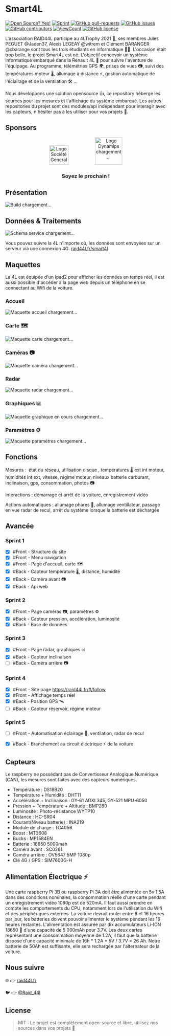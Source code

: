 # Smart4L 
[![Open Source? Yes!](https://badgen.net/badge/Open%20Source%20%3F/Yes%21/blue?icon=github)](https://github.com/smart4l/smart4l/)
[![Sprint](https://img.shields.io/static/v1?label=Sprint&message=1&color=success)](#sprint)
[![GitHub pull-requests](https://img.shields.io/github/issues-pr/smart4l/smart4l)](https://GitHub.com/smart4l/smart4l/pulls)
[![GitHub issues](https://img.shields.io/github/issues/smart4l/smart4l)](https://GitHub.com/smart4l/smart4l/issues/)
[![GitHub contributors](https://img.shields.io/github/contributors/smart4l/smart4l)](https://GitHub.com/smart4l/smart4l/contributors/)
[![ViewCount](https://views.whatilearened.today/views/github/Smart4L/Smart4L.svg)](https://views.whatilearened.today/views/github/Smart4L/Smart4L.svg)
[![GitHub license](https://img.shields.io/github/license/smart4l/smart4l)](https://github.com/smart4l/smart4l/blob/master/LICENSE)


<!--
[![HitCount](http://hits.dwyl.com/Smart4L/Smart4L.svg)](http://hits.dwyl.com/Smart4L/Smart4L)
[![HitCount](http://hits.dwyl.com/smart4l/smart4l.svg)](http://hits.dwyl.com/smart4l/smart4l)
[![VisitorCount](https://visitor-badge.glitch.me/badge?page_id=Smart4L.Smart4L)](https://visitor-badge.glitch.me/badge?page_id=Smart4L.Smart4L)
[![ViewCount](https://views.whatilearened.today/views/github/Smart4L/Smart4L.svg)](https://views.whatilearened.today/views/github/Smart4L/Smart4L.svg)
-->

L'association RAID44L participe au 4LTrophy 2021 🏁, ses membres Jules PEGUET @Jaden37, Alexis LEGEAY @witrem et Clément BARANGER @cbarange sont tous les trois étudiants en informatique 👨‍🎓. L'occasion était trop belle, le projet Smart4L est né. L'objectif concevoir un système informatique embarqué dans la Renault 4L 🚗 pour suivre l'aventure de l'équipage. Au programme; télémétries GPS 🌍, prises de vues 📷, suivi des températures moteur 🌡, allumage à distance ⚡, gestion automatique de l'éclairage et de la ventilation 🛠 ...

Nous développons une solution opensource 👍, ce repository héberge les sources pour les mesures et l'affichage du système embarqué. Les autres repositories du projet sont des modules/api indépendant pour interagir avec les capteurs, n'hésiter pas à les utiliser pour vos projets 🙂.


## Sponsors

<!--![](https://www.societegenerale.com/sites/default/files/2018/societe-generale-logo.png =250)-->
<!-- <img alt="Société Generale chargement..." src="https://github.com/smart4l/smart4l/raw/master/doc/Sponsor/societe_generale.png" style="height: 7%;" />  -->
<div align="center">
  <img alt="Logo Société Generale chargement..." style="margin:0 40px" src="https://raw.github.com/smart4l/smart4l/master/doc/Sponsor/societe_generale.png" height="60px" /> 
  <img alt="Logo Dynamips chargement..." style="margin:0 40px" src="https://raw.github.com/smart4l/smart4l/master/doc/Sponsor/dynamips.jpg" height="85px" margin="50px"/> 
  <!-- file:///D:/Documents/epsi/workspace/Smart4L/Smart4L/ -->
</div>
<h3 align="center"> Soyez le prochain !</h3>



## Présentation

<!-- <img alt="Schema capteur chargement..." src="https://github.com/smart4l/smart4l/raw/master/doc/Schema_Smat4L-Schema_Smart4LCapteur.png" style="height: 80%;" /> -->
<!--![*Schema capteur chargement...*](https://github.com/smart4l/smart4l/raw/master/doc/Schema_Smat4L-Schema_Smart4LCapteur.png)-->
<!-- <img alt="Schema capteur chargement..." src="https://raw.github.com/smart4l/smart4l/master/doc/Schema_Smat4L-Schema_Smart4LCapteur.png" /> -->

<img alt="Build chargement..." src="https://raw.github.com/smart4l/smart4l/master/doc/Image_Schema/build_gif.gif" /> 

<!--  -->

## Données & Traitements

<!--![_Schema service chargement..._](https://github.com/smart4l/smart4l/raw/master/doc/Schema_Smat4L-Schema_Smart4LService.png)-->
<!-- <img alt="Schema service chargement..." src="https://github.com/smart4l/smart4l/raw/master/doc/Schema_Smat4L-Schema_Smart4LService.png" style="height: 80%;" /> -->
<img alt="Schema service chargement..." src="https://raw.github.com/smart4l/smart4l/master/doc/Schema_Smat4L-Schema_Smart4LService.png" />


Vous pouvez suivre la 4L n'importe où, les données sont envoyées sur un serveur via une connexion 4G. [raid44l.fr/smart4l](https://raid44l.fr/smart4l) 


## Maquettes

La 4L est équipée d'un Ipad2 pour afficher les données en temps réel, il est aussi possible d'accéder à la page web depuis un téléphone en se connectant au Wifi de la voiture. 

### Accueil

<!-- <iframe style="border: 1px solid rgba(0, 0, 0, 0.1);" width="800" height="450" src="https://www.figma.com/embed?embed_host=share&url=https%3A%2F%2Fwww.figma.com%2Ffile%2FrqgEGYUbpiQ6HuLgqxjAV4%2FSmart4L%3Fnode-id%3D29%253A17&chrome=DOCUMENTATION" allowfullscreen></iframe> -->

![_Maquette accueil chargement..._](https://raw.github.com/smart4l/smart4l/master/doc/Maquette/accueil.png)

### Carte 🗺

<!-- <iframe style="border: 1px solid rgba(0, 0, 0, 0.1);" width="800" height="450" src="https://www.figma.com/embed?embed_host=share&url=https%3A%2F%2Fwww.figma.com%2Ffile%2FrqgEGYUbpiQ6HuLgqxjAV4%2FSmart4L%3Fnode-id%3D37%253A113&chrome=DOCUMENTATION" allowfullscreen></iframe> -->
![_Maquette carte chargement..._](https://raw.github.com/smart4l/smart4l/master/doc/Maquette/carte.png)

### Caméras 📷

<!-- <iframe style="border: 1px solid rgba(0, 0, 0, 0.1);" width="800" height="450" src="https://www.figma.com/embed?embed_host=share&url=https%3A%2F%2Fwww.figma.com%2Ffile%2FrqgEGYUbpiQ6HuLgqxjAV4%2FSmart4L%3Fnode-id%3D11%253A13&chrome=DOCUMENTATION" allowfullscreen></iframe> -->
![_Maquette caméra chargement..._](https://raw.github.com/smart4l/smart4l/master/doc/Maquette/camera.png)

### Radar

<!-- <iframe style="border: 1px solid rgba(0, 0, 0, 0.1);" width="800" height="450" src="https://www.figma.com/embed?embed_host=share&url=https%3A%2F%2Fwww.figma.com%2Ffile%2FrqgEGYUbpiQ6HuLgqxjAV4%2FSmart4L%3Fnode-id%3D11%253A16&chrome=DOCUMENTATION" allowfullscreen></iframe> -->
![_Maquette radar chargement..._](https://raw.github.com/smart4l/smart4l/master/doc/Maquette/radar.png)

### Graphiques 📊

![_Maquette graphique en cours chargement..._](https://raw.github.com/smart4l/smart4l/master/doc/Maquette/graphique.png)

### Paramètres ⚙

<!-- <iframe style="border: 1px solid rgba(0, 0, 0, 0.1);" width="800" height="450" src="https://www.figma.com/embed?embed_host=share&url=https%3A%2F%2Fwww.figma.com%2Ffile%2FrqgEGYUbpiQ6HuLgqxjAV4%2FSmart4L%3Fnode-id%3D11%253A17&chrome=DOCUMENTATION" allowfullscreen></iframe> -->
![_Maquette paramètres chargement..._](https://raw.github.com/smart4l/smart4l/master/doc/Maquette/configuration.png)


## Fonctions

Mesures :  état du réseau, utilisation disque , températures 🌡 ext int moteur, humidités int ext, vitesse, régime moteur, niveaux batterie carburant, inclinaison, gps, consommation, photos 📷

Interactions : démarrage et arrêt de la voiture, enregistrement vidéo

Actions automatiques : allumage phares 🔅, allumage ventillateur, passage en vue radar de recul, arrêt du système lorsque la batterie est déchargée


<!-- Ancre utilisée dans le badge sprint  -->
<h2 id="sprint">Avancée</h2>

### Sprint 1

* [X] #Front - Structure du site 
* [X] #Front - Menu navigation
* [X] #Front - Page d'accueil, carte 🗺
* [X] #Back - Capteur température 🌡, distance, humidité
* [X] #Back - Caméra avant 📷
* [X] #Back - Api web

### Sprint 2

* [X] #Front - Page caméras 📷, paramètres ⚙
* [X] #Back - Capteur pression, accélération, luminosité
* [X] #Back - Base de données

### Sprint 3

* [X] #Front - Page radar, graphiques 📊
* [X] #Back - Capteur inclinaison
* [ ] #Back - Caméra arrière 📷

### Sprint 4

* [X] #Front - Site page https://raid44l.fr/#/follow
* [X] #Front - Affichage temps réel
* [X] #Back - Position GPS 🛰
* [ ] #Back - Capteur réservoir, régime moteur

### Sprint 5

* [ ] #Front - Automatisation éclairage 🔅, ventilation, radar de recul
* [X] #Back - Branchement au circuit électrique ⚡ de la voiture


## Capteurs

Le raspberry ne possédant pas de Convertisseur Analogique Numérique (CAN), les mesures sont faites avec des capteurs numériques.

* Température : DS18B20
* Température + Humidité : DHT11
* Accélération + Inclinaison : GY-61 ADXL345, GY-521 MPU-6050
* Pression + Température + Altitude : BMP280 
* Luminosité : Photo-résistance WYTP10
* Distance : HC-SR04
* Courant(Niveau batterie) : INA219
* Module de charge : TC4056
* Boost : MT3608 
* Bucks : MP1584EN
* Batterie : 18650 5000mah
* Caméra avant : SC0261
* Caméra arrière : OV5647 5MP 1080p
* Clé 4G / GPS : SIM7600G-H


## Alimentation Électrique ⚡

Une carte raspberry Pi 3B ou raspberry Pi 3A doit être alimentée en 5v 1.5A dans des conditions nominales, la consommation réelle d'une carte pendant un enregistrement vidéo 1080p est de 520mA. Il faut aussi prendre en compte les comportements du CPU, notamment lors de l'utilisation du Wifi et des périphériques externes. La voiture devrait rouler entre 8 et 16 heures par jour, les batteries doivent pouvoir alimenter le système pendant les 16 heures restantes. L'alimentation est assurée par dix accumulateurs Li-ION 18650 🔋 d'une capacité de 5 000mAh pour 3.7V. Les deux cartes représentant une consommation moyenne de 1.2A, il faut que la batterie dispose d'une capacité minimale de 16h * 1.2A * 5V / 3.7V = 26 Ah. Notre batterie de 50Ah est suffisante, elle sera rechargée par l'alternateur de la voiture.


## Nous suivre

🌐 👉 [raid44l.fr](https://raid44l.fr/)

🐦 👉 [@Raid_44l](https://twitter.com/Raid_44l)


## License

> MIT : Le projet est complètement open-source et libre, utilisez nos sources dans vos projets 🤗

